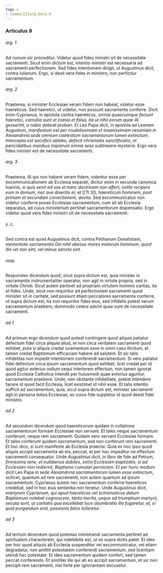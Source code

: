 ```yaml
---
tags : 
- Summa/IIIa/q.64/a.9
---
```


### Articulus 9

###### arg. 1
Ad nonum sic proceditur. Videtur quod fides ministri sit de necessitate sacramenti. Sicut enim dictum est, intentio ministri est necessaria ad sacramenti perfectionem. Sed fides intentionem dirigit, ut Augustinus dicit, contra Iulianum. Ergo, si desit vera fides in ministro, non perficitur sacramentum.

###### arg. 2
Praeterea, si minister Ecclesiae veram fidem non habeat, videtur esse haereticus. Sed haeretici, ut videtur, non possunt sacramenta conferre. Dicit enim Cyprianus, in epistola contra haereticos, *omnia quaecumque faciunt haeretici, carnalia sunt et inania et falsa, ita ut nihil eorum quae illi gesserint, a nobis debeat probari*. Et Leo Papa dicit, in epistola ad Leonem Augustum, *manifestum est per crudelissimam et insanissimam vesaniam in Alexandrina sede omnium caelestium sacramentorum lumen extinctum. Intercepta est sacrificii oblatio, defecit chrismatis sanctificatio, et paricidalibus manibus impiorum omnia sese subtraxere mysteria*. Ergo vera fides ministri est de necessitate sacramenti.

###### arg. 3
Praeterea, illi qui non habent veram fidem, videntur esse per excommunicationem ab Ecclesia separati, dicitur enim in secunda canonica Ioannis, *si quis venit ad vos et hanc doctrinam non affert, nolite recipere eum in domum, nec ave dixeritis ei*; et [[Tt 3]], *haereticum hominem, post primam et secundam correctionem, devita*. Sed excommunicatus non videtur conferre posse Ecclesiae sacramentum, cum sit ab Ecclesia separatus, ad cuius ministerium pertinet sacramentorum dispensatio. Ergo videtur quod vera fides ministri sit de necessitate sacramenti.

###### s. c.
Sed contra est quod Augustinus dicit, contra Petilianum Donatistam, *mementote sacramentis Dei nihil obesse mores malorum hominum, quod illa vel non sint, vel minus sancta sint*.

###### resp.
Respondeo dicendum quod, sicut supra dictum est, quia minister in sacramentis instrumentaliter operatur, non agit in virtute propria, sed in virtute Christi. Sicut autem pertinet ad propriam virtutem hominis caritas, ita et fides. Unde, sicut non requiritur ad perfectionem sacramenti quod minister sit in caritate, sed possunt etiam peccatores sacramenta conferre, ut supra dictum est; ita non requiritur fides eius, sed infidelis potest verum sacramentum praebere, dummodo cetera adsint quae sunt de necessitate sacramenti.

###### ad 1
Ad primum ergo dicendum quod potest contingere quod aliquis patiatur defectum fidei circa aliquid aliud, et non circa veritatem sacramenti quod exhibet, puta si aliquis credat iuramentum esse in omni casu illicitum, et tamen credat Baptismum efficaciam habere ad salutem. Et sic talis infidelitas non impedit intentionem conferendi sacramentum. Si vero patiatur fidei defectum circa ipsum sacramentum quod exhibet, licet credat per id quod agitur exterius nullum sequi interiorem effectum, non tamen ignorat quod Ecclesia Catholica intendit per huiusmodi quae exterius aguntur, sacramentum praebere. Unde, non obstante infidelitate, potest intendere facere id quod facit Ecclesia, licet existimet id nihil esse. Et talis intentio sufficit ad sacramentum, quia, sicut supra dictum est, minister sacramenti agit in persona totius Ecclesiae, ex cuius fide suppletur id quod deest fidei ministro.

###### ad 2
Ad secundum dicendum quod haereticorum quidam in collatione sacramentorum formam Ecclesiae non servant. Et tales neque sacramentum conferunt, neque rem sacramenti. Quidam vero servant Ecclesiae formam. Et tales conferunt quidem sacramentum, sed non conferunt rem sacramenti. Et hoc dico, si sunt manifeste ab Ecclesia praecisi. Quia ex hoc ipso quod aliquis accipit sacramenta ab eis, peccat, et per hoc impeditur ne effectum sacramenti consequatur. Unde Augustinus dicit, in libro de fide ad Petrum, *firmissime tene, et nullatenus dubites, extra Ecclesiam baptizatis, si ad Ecclesiam non redierint, Baptismo cumulari perniciem*. Et per hunc modum dicit Leo Papa *in sede Alexandrina sacramentorum lumen esse extinctum*, scilicet, quantum ad rem sacramenti, non autem quantum ad ipsum sacramentum. Cyprianus autem nec sacramentum conferre haereticos credebat, sed in hoc eius sententia non tenetur. Unde Augustinus dicit, *martyrem Cyprianum, qui apud haereticos vel schismaticos datum Baptismum nolebat cognoscere, tanta merita, usque ad triumphum martyrii, secuta sunt, ut caritatis qua excellebat luce obumbratio illa fugaretur, et, si quid purgandum erat, passionis falce tolleretur*.

###### ad 3
Ad tertium dicendum quod potestas ministrandi sacramenta pertinet ad spiritualem characterem, qui indelebilis est, ut ex supra dictis patet. Et ideo per hoc quod aliquis ab Ecclesia suspenditur vel excommunicatur, vel etiam degradatur, non amittit potestatem conferendi sacramentum, sed licentiam utendi hac potestate. Et ideo sacramentum quidem confert, sed tamen peccat conferendo. Et similiter ille qui ab eo accipit sacramentum, et sic non percipit rem sacramenti, nisi forte per ignorantiam excusetur.


